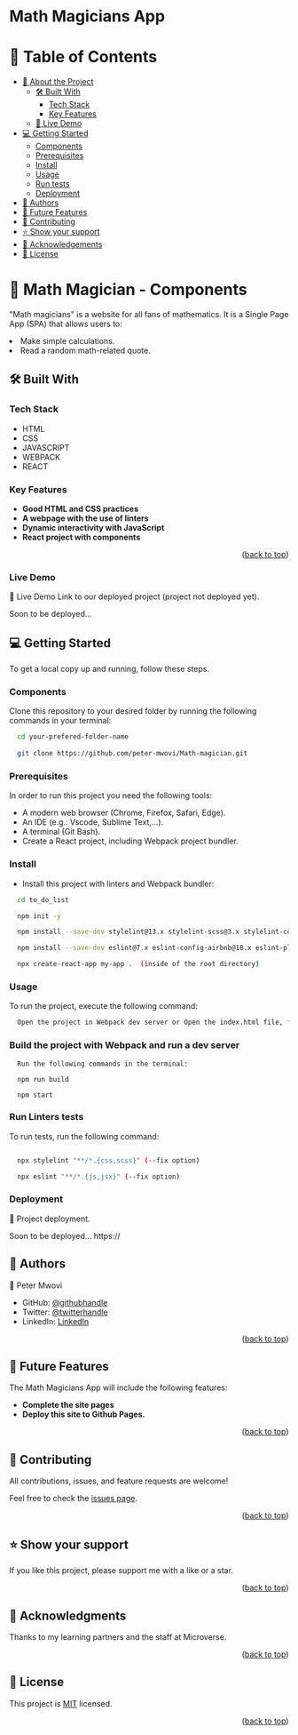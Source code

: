 # Math Magicians App

<a name="readme-top"></a>

# 📗 Table of Contents

- [📖 About the Project](#about-project)
  - [🛠️ Built With](#built-with)
    - [Tech Stack](#tech-stack)
    - [Key Features](#key-features)
  - [🚀 Live Demo](#live-demo)
- [💻 Getting Started](#getting-started)
  - [Components](#conponents)
  - [Prerequisites](#prerequisites)
  - [Install](#install)
  - [Usage](#usage)
  - [Run tests](#run-tests)
  - [Deployment](#triangular_flag_on_post-deployment)
- [👥 Authors](#authors)
- [🔭 Future Features](#future-features)
- [🤝 Contributing](#contributing)
- [⭐ Show your support](#support)
- [🙏 Acknowledgements](#acknowledgements)
- [📝 License](#license)

<!-- PROJECT DESCRIPTION -->
# 📖 Math Magician - Components <a name="about-project"></a>
"Math magicians" is a website for all fans of mathematics. It is a Single Page App (SPA) that allows users to:

<li>Make simple calculations. </li>
 <li>Read a random math-related quote. </li>




## 🛠️ Built With <a name="built-with"></a>

<!-- Tech Stack -->
### Tech Stack <a name="tech-stack"></a>
- HTML
- CSS
- JAVASCRIPT
- WEBPACK
- REACT

<!-- Key Features -->
### Key Features <a name="key-features"></a>

- **Good HTML and CSS practices**
- **A webpage with the use of linters**
- **Dynamic interactivity with JavaScript**
- **React project with components**

<p align="right">(<a href="#readme-top">back to top</a>)</p>

### Live Demo <a name="live-demo"></a>

🚀 Live Demo
Link to our deployed project (project not deployed yet).

  Soon to be deployed...

<!-- GETTING STARTED -->

## 💻 Getting Started <a name="getting-started"></a>

To get a local copy up and running, follow these steps.

### Components <a name="Components"></a>

Clone this repository to your desired folder by running the following commands in your terminal:

```sh
  cd your-prefered-folder-name
  
  git clone https://github.com/peter-mwovi/Math-magician.git
```

### Prerequisites <a name="prerequisites"></a>

In order to run this project you need the following tools:
- A modern web browser (Chrome, Firefox, Safari, Edge).
- An IDE (e.g.: Vscode, Sublime Text,...).
- A terminal (Git Bash).
- Create a React project, including Webpack project bundler.


### Install <a name="install"></a>

- Install this project with linters and Webpack bundler:

```sh
  cd to_do_list

  npm init -y

  npm install --save-dev stylelint@13.x stylelint-scss@3.x stylelint-config-standard@21.x stylelint-csstree-validator@1.x

  npm install --save-dev eslint@7.x eslint-config-airbnb@18.x eslint-plugin-import@2.x eslint-plugin-jsx-a11y@6.x eslint-plugin-react@7.x eslint-plugin-react-hooks@4.x @babel/eslint-parser@7.x @babel/core@7.x  @babel/plugin-syntax-jsx@7.x  @babel/preset-react@7.x @babel/preset-react@7.x

  npx create-react-app my-app .  (inside of the root directory)
```

### Usage <a name="usage"></a>

To run the project, execute the following command:

```sh
  Open the project in Webpack dev server or Open the index.html file, from dist/ folder, on your browser.
```
### Build the project with Webpack and run a dev server
```
  Run the following commands in the terminal:

  npm run build
  
  npm start
```

### Run Linters tests <a name="run-tests"></a>

To run tests, run the following command:

```sh

  npx stylelint "**/*.{css,scss}" (--fix option)

  npx eslint "**/*.{js,jsx}" (--fix option)
```

### Deployment <a name="triangular_flag_on_post-deployment"></a>

🚀 Project deployment.

Soon to be deployed...
https://


<!-- AUTHORS -->

## 👥 Authors <a name="authors"></a>

👤 Peter Mwovi

- GitHub: [@githubhandle](https://github.com/peter-mwovi/)
- Twitter: [@twitterhandle](https://twitter.com/mwovi_peter)
- LinkedIn: [LinkedIn](https://www.linkedin.com/in/peter-mwovi-57141a179/)
<p align="right">(<a href="#readme-top">back to top</a>)</p>

<!-- FUTURE FEATURES -->

## 🔭 Future Features <a name="future-features"></a>
The Math Magicians App will include the following features:
- **Complete the site pages**
- **Deploy this site to Github Pages.**

<p align="right">(<a href="#readme-top">back to top</a>)</p>

<!-- CONTRIBUTING -->

## 🤝 Contributing <a name="contributing"></a>

All contributions, issues, and feature requests are welcome!

Feel free to check the [issues page](../../issues/).

<p align="right">(<a href="#readme-top">back to top</a>)</p>

<!-- SUPPORT -->

## ⭐ Show your support <a name="support"></a>

If you like this project, please support me with a like or a star.

<p align="right">(<a href="#readme-top">back to top</a>)</p>

<!-- ACKNOWLEDGEMENTS -->

## 🙏 Acknowledgments <a name="acknowledgements"></a>

Thanks to my learning partners and the staff at Microverse.

<p align="right">(<a href="#readme-top">back to top</a>)</p>

<!-- LICENSE -->

## 📝 License <a name="license"></a>

This project is [MIT](./LICENSE) licensed.

<p align="right">(<a href="#readme-top">back to top</a>)</p>